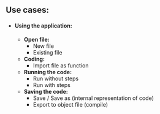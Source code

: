 ## Use cases:



- #### Using the application:

  - **Open file:**
    - New file
    - Existing file
  - **Coding:**
    - Import file as function
  - **Running the code:**
    - Run without steps
    - Run with steps
  - **Saving the code:**
    - Save / Save as (internal representation of code)
    - Export to object file (compile)

